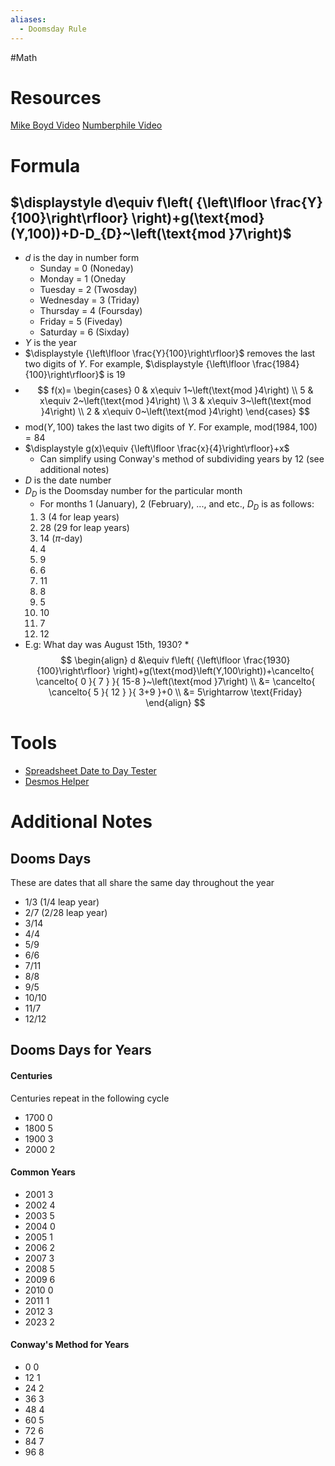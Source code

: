 ```yaml
---
aliases:
  - Doomsday Rule
---
```

#Math 
# Resources
[Mike Boyd Video]()
[Numberphile Video](https://www.youtube.com/watch?v=z2x3SSBVGJU)
# Formula
## $\displaystyle d\equiv f\left( {\left\lfloor \frac{Y}{100}\right\rfloor} \right)+g(\text{mod}(Y,100))+D-D_{D}~\left(\text{mod }7\right)$
* $\displaystyle d$ is the day in number form
	* Sunday = 0 (Noneday)
	* Monday = 1 (Oneday
	* Tuesday = 2 (Twosday)
	* Wednesday = 3 (Triday)
	* Thursday = 4 (Foursday)
	* Friday = 5 (Fiveday)
	* Saturday = 6 (Sixday)
* $\displaystyle Y$ is the year
* $\displaystyle {\left\lfloor \frac{Y}{100}\right\rfloor}$ removes the last two digits of $\displaystyle Y$. For example, $\displaystyle {\left\lfloor \frac{1984}{100}\right\rfloor}$ is 19
* $$
f(x)=
\begin{cases}
0 & x\equiv 1~\left(\text{mod }4\right) \\
5 & x\equiv  2~\left(\text{mod }4\right) \\
3 & x\equiv 3~\left(\text{mod }4\right) \\
2 & x\equiv 0~\left(\text{mod }4\right)   
\end{cases}
$$
* $\displaystyle \text{mod}\left(Y,100\right)$ takes the last two digits of $\displaystyle Y$. For example, $\displaystyle \text{mod}\left(1984,100\right)=84$
* $\displaystyle g(x)\equiv {\left\lfloor \frac{x}{4}\right\rfloor}+x$
	* Can simplify using Conway's method of subdividing years by 12 (see additional notes)
* $\displaystyle D$ is the date number
* $\displaystyle D_{D}$ is the Doomsday number for the particular month
	* For months 1 (January), 2 (February), ..., and etc., $\displaystyle D_{D}$ is as follows:
	1. 3 (4 for leap years)
	2. 28 (29 for leap years)
	3. 14 ($\displaystyle \pi$-day)
	4. 4
	5. 9
	6. 6
	7. 11
	8. 8
	9. 5
	10. 10
	11. 7
	12. 12
* E.g: What day was August 15th, 1930?
*$$
\begin{align}
d &\equiv f\left( {\left\lfloor \frac{1930}{100}\right\rfloor} \right)+g(\text{mod}\left(Y,100\right))+\cancelto{ \cancelto{ 0 }{ 7 } }{ 15-8 }~\left(\text{mod }7\right) \\
&= \cancelto{ \cancelto{ 5 }{ 12 } }{ 3+9 }+0 \\
&= 5\rightarrow \text{Friday}
\end{align}
$$

# Tools
*  [Spreadsheet Date to Day Tester](https://docs.google.com/spreadsheets/d/1El__FaIjieYvwjTUXSKQPVoIw-WJTw2deW6y2Y2R8X0/edit#gid=0)
* [Desmos Helper](https://www.desmos.com/calculator/869fyzdjwq)
# Additional Notes
## Dooms Days
These are dates that all share the same day throughout the year
* 1/3 (1/4 leap year)
* 2/7 (2/28 leap year)
* 3/14
* 4/4
* 5/9
* 6/6
* 7/11
* 8/8
* 9/5
* 10/10
* 11/7
* 12/12
## Dooms Days for Years
#### Centuries
Centuries repeat in the following cycle
* 1700 0
* 1800 5
* 1900 3
* 2000 2
#### Common Years
* 2001 3
* 2002 4
* 2003 5
* 2004 0
* 2005 1
* 2006 2
* 2007 3
* 2008 5
* 2009 6
* 2010 0
* 2011 1
* 2012 3
* 2023 2
#### Conway's Method for Years
* 0 0
* 12 1
* 24 2
* 36 3
* 48 4
* 60 5
* 72 6
* 84 7
* 96 8